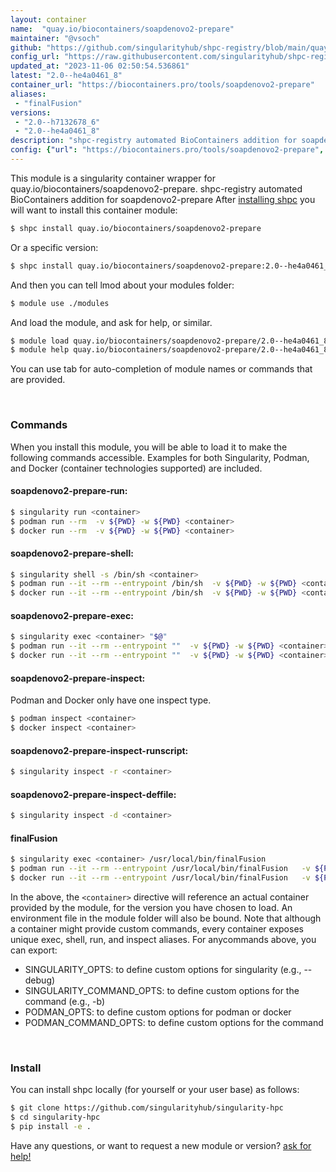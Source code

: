 ```yaml
---
layout: container
name:  "quay.io/biocontainers/soapdenovo2-prepare"
maintainer: "@vsoch"
github: "https://github.com/singularityhub/shpc-registry/blob/main/quay.io/biocontainers/soapdenovo2-prepare/container.yaml"
config_url: "https://raw.githubusercontent.com/singularityhub/shpc-registry/main/quay.io/biocontainers/soapdenovo2-prepare/container.yaml"
updated_at: "2023-11-06 02:50:54.536861"
latest: "2.0--he4a0461_8"
container_url: "https://biocontainers.pro/tools/soapdenovo2-prepare"
aliases:
 - "finalFusion"
versions:
 - "2.0--h7132678_6"
 - "2.0--he4a0461_8"
description: "shpc-registry automated BioContainers addition for soapdenovo2-prepare"
config: {"url": "https://biocontainers.pro/tools/soapdenovo2-prepare", "maintainer": "@vsoch", "description": "shpc-registry automated BioContainers addition for soapdenovo2-prepare", "latest": {"2.0--he4a0461_8": "sha256:db855622ff18f988bb3b907d7bc7c510a8e38b7db47e11904a9d0ab707d32622"}, "tags": {"2.0--h7132678_6": "sha256:d25bea9c5457bb13a0ad5254599bb545f555d99900ac9e01c13431443dd76d61", "2.0--he4a0461_8": "sha256:db855622ff18f988bb3b907d7bc7c510a8e38b7db47e11904a9d0ab707d32622"}, "docker": "quay.io/biocontainers/soapdenovo2-prepare", "aliases": {"finalFusion": "/usr/local/bin/finalFusion"}}
---
```


This module is a singularity container wrapper for quay.io/biocontainers/soapdenovo2-prepare.
shpc-registry automated BioContainers addition for soapdenovo2-prepare
After [installing shpc](#install) you will want to install this container module:


```bash
$ shpc install quay.io/biocontainers/soapdenovo2-prepare
```

Or a specific version:

```bash
$ shpc install quay.io/biocontainers/soapdenovo2-prepare:2.0--he4a0461_8
```

And then you can tell lmod about your modules folder:

```bash
$ module use ./modules
```

And load the module, and ask for help, or similar.

```bash
$ module load quay.io/biocontainers/soapdenovo2-prepare/2.0--he4a0461_8
$ module help quay.io/biocontainers/soapdenovo2-prepare/2.0--he4a0461_8
```

You can use tab for auto-completion of module names or commands that are provided.

<br>

### Commands

When you install this module, you will be able to load it to make the following commands accessible.
Examples for both Singularity, Podman, and Docker (container technologies supported) are included.

#### soapdenovo2-prepare-run:

```bash
$ singularity run <container>
$ podman run --rm  -v ${PWD} -w ${PWD} <container>
$ docker run --rm  -v ${PWD} -w ${PWD} <container>
```

#### soapdenovo2-prepare-shell:

```bash
$ singularity shell -s /bin/sh <container>
$ podman run --it --rm --entrypoint /bin/sh  -v ${PWD} -w ${PWD} <container>
$ docker run --it --rm --entrypoint /bin/sh  -v ${PWD} -w ${PWD} <container>
```

#### soapdenovo2-prepare-exec:

```bash
$ singularity exec <container> "$@"
$ podman run --it --rm --entrypoint ""  -v ${PWD} -w ${PWD} <container> "$@"
$ docker run --it --rm --entrypoint ""  -v ${PWD} -w ${PWD} <container> "$@"
```

#### soapdenovo2-prepare-inspect:

Podman and Docker only have one inspect type.

```bash
$ podman inspect <container>
$ docker inspect <container>
```

#### soapdenovo2-prepare-inspect-runscript:

```bash
$ singularity inspect -r <container>
```

#### soapdenovo2-prepare-inspect-deffile:

```bash
$ singularity inspect -d <container>
```


#### finalFusion

```bash
$ singularity exec <container> /usr/local/bin/finalFusion
$ podman run --it --rm --entrypoint /usr/local/bin/finalFusion   -v ${PWD} -w ${PWD} <container> -c " $@"
$ docker run --it --rm --entrypoint /usr/local/bin/finalFusion   -v ${PWD} -w ${PWD} <container> -c " $@"
```



In the above, the `<container>` directive will reference an actual container provided
by the module, for the version you have chosen to load. An environment file in the
module folder will also be bound. Note that although a container
might provide custom commands, every container exposes unique exec, shell, run, and
inspect aliases. For anycommands above, you can export:

 - SINGULARITY_OPTS: to define custom options for singularity (e.g., --debug)
 - SINGULARITY_COMMAND_OPTS: to define custom options for the command (e.g., -b)
 - PODMAN_OPTS: to define custom options for podman or docker
 - PODMAN_COMMAND_OPTS: to define custom options for the command

<br>

### Install

You can install shpc locally (for yourself or your user base) as follows:

```bash
$ git clone https://github.com/singularityhub/singularity-hpc
$ cd singularity-hpc
$ pip install -e .
```

Have any questions, or want to request a new module or version? [ask for help!](https://github.com/singularityhub/singularity-hpc/issues)